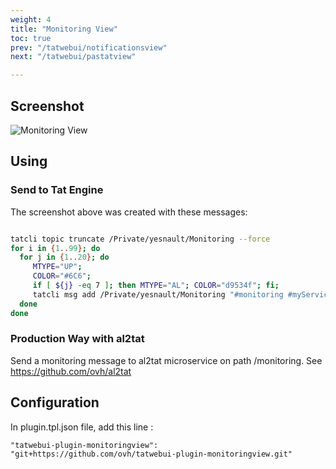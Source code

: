 ```yaml
---
weight: 4
title: "Monitoring View"
toc: true
prev: "/tatwebui/notificationsview"
next: "/tatwebui/pastatview"

---
```



## Screenshot

![Monitoring View](/imgs/tatwebui-monitoring-view.png?width=80%)

## Using

### Send to Tat Engine

The screenshot above was created with these messages:

```bash

tatcli topic truncate /Private/yesnault/Monitoring --force
for i in {1..99}; do
  for j in {1..20}; do
     MTYPE="UP";
     COLOR="#6C6";
     if [ ${j} -eq 7 ]; then MTYPE="AL"; COLOR="d9534f"; fi;
     tatcli msg add /Private/yesnault/Monitoring "#monitoring #myService #item:myItem${i}${j}" --label="$COLOR;$MTYPE"
  done
done

```

### Production Way with al2tat

Send a monitoring message to al2tat microservice on path /monitoring.
See https://github.com/ovh/al2tat


## Configuration

In plugin.tpl.json file, add this line :

```
"tatwebui-plugin-monitoringview": "git+https://github.com/ovh/tatwebui-plugin-monitoringview.git"
```
